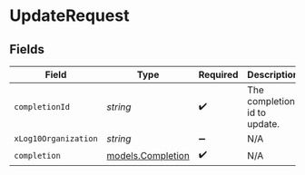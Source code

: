 # UpdateRequest


## Fields

| Field                                        | Type                                         | Required                                     | Description                                  |
| -------------------------------------------- | -------------------------------------------- | -------------------------------------------- | -------------------------------------------- |
| `completionId`                               | *string*                                     | :heavy_check_mark:                           | The completion id to update.                 |
| `xLog10Organization`                         | *string*                                     | :heavy_minus_sign:                           | N/A                                          |
| `completion`                                 | [models.Completion](../models/completion.md) | :heavy_check_mark:                           | N/A                                          |